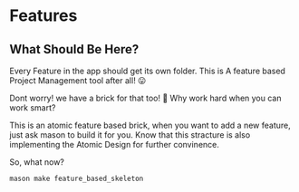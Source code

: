 # Features

## What Should Be Here?


Every Feature in the app should get its own folder. This is A feature based Project Management tool after all! 😛

Dont worry! we have a brick for that too! 🧱
Why work hard when you can work smart?

This is an atomic feature based brick, when you want to add a new feature, just ask mason to build it for you. 
Know that this stracture is also implementing the Atomic Design for further convinence. 

So, what now? 

```
mason make feature_based_skeleton
```